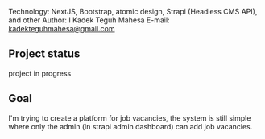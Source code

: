 Technology: NextJS, Bootstrap, atomic design, Strapi (Headless CMS API), and other
Author: I Kadek Teguh Mahesa
E-mail: kadekteguhmahesa@gmail.com


## Project status
project in progress

## Goal
I'm trying to create a platform for job vacancies, the system is still simple where only the admin (in strapi admin dashboard) can add job vacancies.
